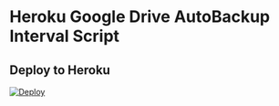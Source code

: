 # Heroku Google Drive AutoBackup Interval Script

## Deploy to Heroku

[![Deploy](https://www.herokucdn.com/deploy/button.svg)](https://dashboard.heroku.com/new?template=https://github.com/kzinthant-kas/autobackup)
